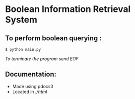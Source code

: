 # Boolean Information Retrieval System

## To perform boolean querying :
``$ python main.py``

_To terminate the program send EOF_

## Documentation:
- Made using pdocs3
- Located in _./html_